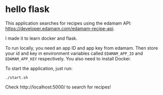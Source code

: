 # hello flask
This application searches for recipes using the edamam API: https://developer.edamam.com/edamam-recipe-api.

I made it to learn docker and flask.

To run locally, you need an app ID and app key from edamam.
Then store your id and key in environment variables called ```EDAMAM_APP_ID``` and ```EDAMAM_APP_KEY``` respectively.
You also need to install Docker.

To start the application, just run:
```shell
./start.sh
```

Check http://localhost:5000/ to search for recipes!
